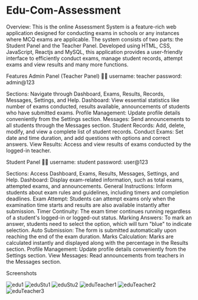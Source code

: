 # Edu-Com-Assessment

Overview: This is the online Assessment System is a feature-rich web application designed for conducting exams in schools or any instances where MCQ exams are applicable. The system consists of two parts: the Student Panel and the Teacher Panel. Developed using HTML, CSS, JavaScript, Reactjs and MySQL, this application provides a user-friendly interface to efficiently conduct exams, manage student records, attempt exams and view results and many more functions.

Features Admin Panel (Teacher Panel) 👨‍🏫 username: teacher password: admin@123

Sections: Navigate through Dashboard, Exams, Results, Records, Messages, Settings, and Help. Dashboard: View essential statistics like number of exams conducted, results available, announcements of students who have submitted exams. Profile Management: Update profile details conveniently from the Settings section. Messages: Send announcements to all students through the Messages section. Student Records: Add, delete, modify, and view a complete list of student records. Conduct Exams: Set date and time duration, and add questions with options and correct answers. View Results: Access and view results of exams conducted by the logged-in teacher.

Student Panel 👦👧 username: student password: user@123

Sections: Access Dashboard, Exams, Results, Messages, Settings, and Help. Dashboard: Display exam-related information, such as total exams, attempted exams, and announcements. General Instructions: Inform students about exam rules and guidelines, including timers and completion deadlines. Exam Attempt: Students can attempt exams only when the examination time starts and results are also available instantly after submission. Timer Continuity: The exam timer continues running regardless of a student's logged-in or logged-out status. Marking Answers: To mark an answer, students need to select the option, which will turn "blue" to indicate selection. Auto Submission: The form is submitted automatically upon reaching the end of the exam duration. Marks Calculation: Marks are calculated instantly and displayed along with the percentage in the Results section. Profile Management: Update profile details conveniently from the Settings section. View Messages: Read announcements from teachers in the Messages section.

Screenshots

![edu1](https://github.com/user-attachments/assets/fc08c5f1-a5c1-4145-9bed-d38ff9f972cd)
![eduStu1](https://github.com/user-attachments/assets/4ea4df47-291a-4893-ae3f-9e2164e87495)
![eduStu2](https://github.com/user-attachments/assets/94a04dae-cb85-4432-8bc3-68fa601ebd80)
![eduTeacher1](https://github.com/user-attachments/assets/6d3f37f0-d60c-4499-be54-bc9635d32f41)
![eduTeacher2](https://github.com/user-attachments/assets/fd45fe0b-1689-4cd4-bed1-9fb9d544ff5d)
![eduTeacher3](https://github.com/user-attachments/assets/5853689d-a870-430d-8ef1-c172987722e0)

